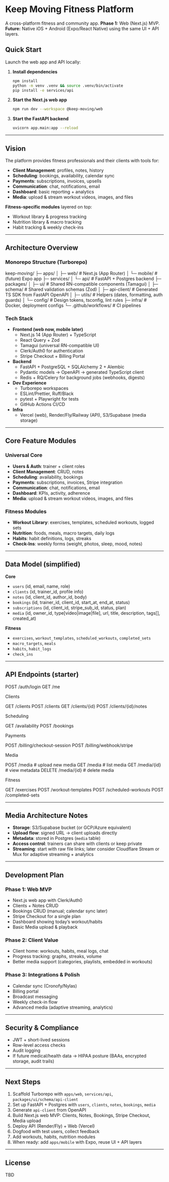 # Keep Moving Fitness Platform

A cross-platform fitness and community app.
**Phase 1:** Web (Next.js) MVP.
**Future:** Native iOS + Android (Expo/React Native) using the same UI + API layers.

## Quick Start

Launch the web app and API locally:

1. **Install dependencies**
   ```bash
   npm install
   python -m venv .venv && source .venv/bin/activate
   pip install -e services/api
   ```
2. **Start the Next.js web app**
   ```bash
   npm run dev --workspace @keep-moving/web
   ```
3. **Start the FastAPI backend**
   ```bash
   uvicorn app.main:app --reload
   ```

---

## Vision

The platform provides fitness professionals and their clients with tools for:

- **Client Management**: profiles, notes, history
- **Scheduling**: bookings, availability, calendar sync
- **Payments**: subscriptions, invoices, upsells
- **Communication**: chat, notifications, email
- **Dashboard**: basic reporting + analytics
- **Media**: upload & stream workout videos, images, and files

**Fitness-specific modules** layered on top:

- Workout library & progress tracking
- Nutrition library & macro tracking
- Habit tracking & weekly check-ins

---

## Architecture Overview

### Monorepo Structure (Turborepo)

keep-moving/
├─ apps/
│  ├─ web/                     # Next.js (App Router)
│  └─ mobile/                  # (future) Expo app
├─ services/
│  └─ api/                     # FastAPI + Postgres backend
├─ packages/
│  ├─ ui/                      # Shared RN-compatible components (Tamagui)
│  ├─ schema/                  # Shared validation schemas (Zod)
│  ├─ api-client/              # Generated TS SDK from FastAPI OpenAPI
│  ├─ utils/                   # Helpers (dates, formatting, auth guards)
│  └─ config/                  # Design tokens, tsconfig, lint rules
├─ infra/                      # Docker, deployment configs
└─ .github/workflows/          # CI pipelines

### Tech Stack

- **Frontend (web now, mobile later)**
  - Next.js 14 (App Router) + TypeScript
  - React Query + Zod
  - Tamagui (universal RN-compatible UI)
  - Clerk/Auth0 for authentication
  - Stripe Checkout + Billing Portal
- **Backend**
  - FastAPI + PostgreSQL + SQLAlchemy 2 + Alembic
  - Pydantic models → OpenAPI → generated TypeScript client
  - Redis + RQ/Celery for background jobs (webhooks, digests)
- **Dev Experience**
  - Turborepo workspaces
  - ESLint/Prettier, Ruff/Black
  - pytest + Playwright for tests
  - GitHub Actions CI/CD
- **Infra**
  - Vercel (web), Render/Fly/Railway (API), S3/Supabase (media storage)

---

## Core Feature Modules

### Universal Core
- **Users & Auth**: trainer + client roles
- **Client Management**: CRUD, notes
- **Scheduling**: availability, bookings
- **Payments**: subscriptions, invoices, Stripe integration
- **Communication**: chat, notifications, email
- **Dashboard**: KPIs, activity, adherence
- **Media**: upload & stream workout videos, images, and files

### Fitness Modules
- **Workout Library**: exercises, templates, scheduled workouts, logged sets
- **Nutrition**: foods, meals, macro targets, daily logs
- **Habits**: habit definitions, logs, streaks
- **Check-Ins**: weekly forms (weight, photos, sleep, mood, notes)

---

## Data Model (simplified)

**Core**
- `users` (id, email, name, role)
- `clients` (id, trainer_id, profile info)
- `notes` (id, client_id, author_id, body)
- `bookings` (id, trainer_id, client_id, start_at, end_at, status)
- `subscriptions` (id, client_id, stripe_sub_id, status, plan)
- `media` (id, owner_id, type[video|image|file], url, title, description, tags[], created_at)

**Fitness**
- `exercises`, `workout_templates`, `scheduled_workouts`, `completed_sets`
- `macro_targets`, `meals`
- `habits`, `habit_logs`
- `check_ins`

---

## API Endpoints (starter)

POST /auth/login
GET  /me

Clients

GET  /clients
POST /clients
GET  /clients/{id}
POST /clients/{id}/notes

Scheduling

GET  /availability
POST /bookings

Payments

POST /billing/checkout-session
POST /billing/webhook/stripe

Media

POST /media                 # upload new media
GET  /media                 # list media
GET  /media/{id}            # view metadata
DELETE /media/{id}          # delete media

Fitness

GET  /exercises
POST /workout-templates
POST /scheduled-workouts
POST /completed-sets

---

## Media Architecture Notes

- **Storage**: S3/Supabase bucket (or GCP/Azure equivalent)
- **Upload flow**: signed URL → client uploads directly
- **Metadata**: stored in Postgres (`media` table)
- **Access control**: trainers can share with clients or keep private
- **Streaming**: start with raw file links; later consider Cloudflare Stream or Mux for adaptive streaming + analytics

---

## Development Plan

### Phase 1: Web MVP
- Next.js web app with Clerk/Auth0
- Clients + Notes CRUD
- Bookings CRUD (manual; calendar sync later)
- Stripe Checkout for a single plan
- Dashboard showing today’s workout/habits
- Basic Media upload & playback

### Phase 2: Client Value
- Client home: workouts, habits, meal logs, chat
- Progress tracking: graphs, streaks, volume
- Better media support (categories, playlists, embedded in workouts)

### Phase 3: Integrations & Polish
- Calendar sync (Cronofy/Nylas)
- Billing portal
- Broadcast messaging
- Weekly check-in flow
- Advanced media (adaptive streaming, analytics)

---

## Security & Compliance

- JWT + short-lived sessions
- Row-level access checks
- Audit logging
- If future medical/health data → HIPAA posture (BAAs, encrypted storage, audit trails)

---

## Next Steps

1. Scaffold Turborepo with `apps/web`, `services/api`, `packages/ui/schema/api-client`
2. Set up FastAPI + Postgres with `users`, `clients`, `notes`, `bookings`, `media`
3. Generate `api-client` from OpenAPI
4. Build Next.js web MVP: Clients, Notes, Bookings, Stripe Checkout, Media upload
5. Deploy API (Render/Fly) + Web (Vercel)
6. Dogfood with test users, collect feedback
7. Add workouts, habits, nutrition modules
8. When ready: add `apps/mobile` with Expo, reuse UI + API layers

---

## License

TBD

